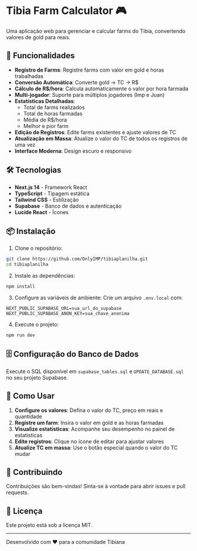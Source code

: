 # Tibia Farm Calculator 🎮

Uma aplicação web para gerenciar e calcular farms do Tibia, convertendo valores de gold para reais.

## 🚀 Funcionalidades

- **Registro de Farms**: Registre farms com valor em gold e horas trabalhadas
- **Conversão Automática**: Converte gold → TC → R$
- **Cálculo de R$/hora**: Calcula automaticamente o valor por hora farmada
- **Multi-jogador**: Suporte para múltiplos jogadores (Imp e Juan)
- **Estatísticas Detalhadas**: 
  - Total de farms realizados
  - Total de horas farmadas
  - Média de R$/hora
  - Melhor e pior farm
- **Edição de Registros**: Edite farms existentes e ajuste valores de TC
- **Atualização em Massa**: Atualize o valor do TC de todos os registros de uma vez
- **Interface Moderna**: Design escuro e responsivo

## 🛠️ Tecnologias

- **Next.js 14** - Framework React
- **TypeScript** - Tipagem estática
- **Tailwind CSS** - Estilização
- **Supabase** - Banco de dados e autenticação
- **Lucide React** - Ícones

## 📦 Instalação

1. Clone o repositório:
```bash
git clone https://github.com/OnlyIMP/tibiaplanilha.git
cd tibiaplanilha
```

2. Instale as dependências:
```bash
npm install
```

3. Configure as variáveis de ambiente:
Crie um arquivo `.env.local` com:
```env
NEXT_PUBLIC_SUPABASE_URL=sua_url_do_supabase
NEXT_PUBLIC_SUPABASE_ANON_KEY=sua_chave_anonima
```

4. Execute o projeto:
```bash
npm run dev
```

## 🗄️ Configuração do Banco de Dados

Execute o SQL disponível em `supabase_tables.sql` e `UPDATE_DATABASE.sql` no seu projeto Supabase.

## 📱 Como Usar

1. **Configure os valores**: Defina o valor do TC, preço em reais e quantidade
2. **Registre um farm**: Insira o valor em gold e as horas farmadas
3. **Visualize estatísticas**: Acompanhe seu desempenho no painel de estatísticas
4. **Edite registros**: Clique no ícone de editar para ajustar valores
5. **Atualize TC em massa**: Use o botão especial quando o valor do TC mudar

## 🤝 Contribuindo

Contribuições são bem-vindas! Sinta-se à vontade para abrir issues e pull requests.

## 📄 Licença

Este projeto está sob a licença MIT.

---

Desenvolvido com ❤️ para a comunidade Tibiana